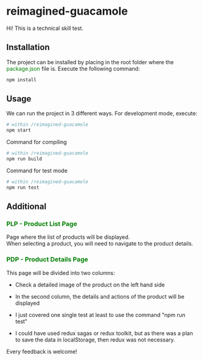 # reimagined-guacamole

Hi! This is a technical skill test.


## Installation
The project can be installed by placing in the root folder where the <span style="color: green">package.json</span> file is. Execute the following command:
```bash
npm install
```

## Usage
We can run the project in 3 different ways. For development mode, execute:
```bash
# within /reimagined-guacamole
npm start
```
Command for compiling
```bash
# within /reimagined-guacamole
npm run build
```
Command for test mode
```bash
# within /reimagined-guacamole
npm run test
```

## Additional

### <span style="color: green"><span style="font-weight: bold">PLP</span> -  Product List Page</span>
Page where the list of products will be displayed.\
When selecting a product, you will need to navigate to the product details.

### <span style="color: green"><span style="font-weight: bold">PDP</span> - Product Details Page</span>
This page will be divided into two columns:
- Check a detailed image of the product on the left hand side
- In the second column, the details and actions of the product will be displayed

- I just covered one single test at least to use the command "npm run test" 
- I could have used redux sagas or redux toolkit, but as there was a plan to save the data in localStorage, then redux was not necessary.

Every feedback is welcome! 
